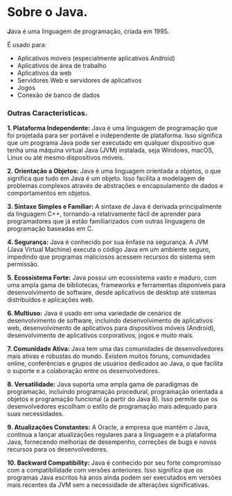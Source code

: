 # Sobre o Java.

**J**ava é uma linguagem de programação, criada em 1995.

É usado para:

- Aplicativos móveis (especialmente aplicativos Android)
- Aplicativos de área de trabalho
- Aplicativos da web
- Servidores Web e servidores de aplicativos
- Jogos
- Conexão de banco de dados

### Outras Caracteristicas.

**1. Plataforma Independente:**
Java é uma linguagem de programação que foi projetada para ser portável e independente de plataforma. Isso significa que um programa Java pode ser executado em qualquer dispositivo que tenha uma máquina virtual Java (JVM) instalada, seja Windows, macOS, Linux ou até mesmo dispositivos móveis.

**2. Orientação a Objetos:**
Java é uma linguagem orientada a objetos, o que significa que tudo em Java é um objeto. Isso facilita a modelagem de problemas complexos através de abstrações e encapsulamento de dados e comportamentos em objetos.

**3. Sintaxe Simples e Familiar:**
A sintaxe de Java é derivada principalmente da linguagem C++, tornando-a relativamente fácil de aprender para programadores que já estão familiarizados com outras linguagens de programação baseadas em C.

**4. Segurança:**
Java é conhecido por sua ênfase na segurança. A JVM (Java Virtual Machine) executa o código Java em um ambiente seguro, impedindo que programas maliciosos acessem recursos do sistema sem permissão.

**5. Ecossistema Forte:**
Java possui um ecossistema vasto e maduro, com uma ampla gama de bibliotecas, frameworks e ferramentas disponíveis para desenvolvimento de software, desde aplicativos de desktop até sistemas distribuídos e aplicações web.

**6. Multiuso:**
Java é usado em uma variedade de cenários de desenvolvimento de software, incluindo desenvolvimento de aplicativos web, desenvolvimento de aplicativos para dispositivos móveis (Android), desenvolvimento de aplicativos corporativos, jogos e muito mais.

**7. Comunidade Ativa:**
Java tem uma das comunidades de desenvolvedores mais ativas e robustas do mundo. Existem muitos fóruns, comunidades online, conferências e grupos de usuários dedicados ao Java, o que facilita o suporte e a colaboração entre os desenvolvedores.

**8. Versatilidade:**
Java suporta uma ampla gama de paradigmas de programação, incluindo programação procedural, programação orientada a objetos e programação funcional (a partir do Java 8). Isso permite que os desenvolvedores escolham o estilo de programação mais adequado para suas necessidades.

**9. Atualizações Constantes:**
A Oracle, a empresa que mantém o Java, continua a lançar atualizações regulares para a linguagem e a plataforma Java, fornecendo melhorias de desempenho, correções de bugs e novos recursos para os desenvolvedores.

**10. Backward Compatibility:**
Java é conhecido por seu forte compromisso com a compatibilidade com versões anteriores. Isso significa que os programas Java escritos há anos ainda podem ser executados em versões mais recentes da JVM sem a necessidade de alterações significativas.
